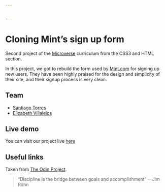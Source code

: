 ```yaml
---


---
```


<h1 id="cloning-mints-sign-up-form">Cloning Mint’s sign up form</h1>
<p>Second project of the <a href="https://www.microverse.org/">Microverse</a> curriculum from the CSS3 and HTML section.</p>
<p>In this project, we got to rebuild the form used by <a href="http://www.mint.com/">Mint.com</a> for signing up new users. They have been highly praised for the design and simplicity of their site, and their signup process is very clean.</p>
<h2 id="team">Team</h2>
<ul>
<li><a href="https://github.com/stiakov">Santiago Torres</a></li>
<li><a href="https://github.com/misselliev/">Elizabeth Villalejos</a></li>
</ul>
<h2 id="live-demo">Live demo</h2>
<p>You can visit our project live <a href="https://raw.githack.com/misselliev/mintClone-microverse/dev/index.html">here</a></p>
<h2 id="useful-links">Useful links</h2>
<p>Taken from <a href="https://www.theodinproject.com/courses/html5-and-css3/lessons/positioning-and-floating-elements">The  Odin  Project</a>.</p>
<blockquote>
<p>“Discipline is the bridge between goals and accomplishment” —Jim Rohn</p>
</blockquote>

